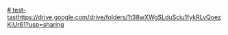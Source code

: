 [# test-tast](https://drive.google.com/drive/folders/1t38wXWgSLduSciu1fykRLvQoezKiUr61?usp=sharing)https://drive.google.com/drive/folders/1t38wXWgSLduSciu1fykRLvQoezKiUr61?usp=sharing
